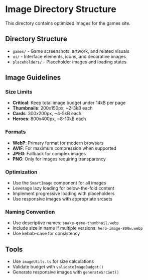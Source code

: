 # Image Directory Structure

This directory contains optimized images for the games site.

## Directory Structure

- `games/` - Game screenshots, artwork, and related visuals
- `ui/` - Interface elements, icons, and decorative images
- `placeholders/` - Placeholder images and loading states

## Image Guidelines

### Size Limits
- **Critical**: Keep total image budget under 14kB per page
- **Thumbnails**: 200x150px, ~2-3kB each
- **Cards**: 300x200px, ~4-5kB each
- **Heroes**: 800x400px, ~8-10kB each

### Formats
- **WebP**: Primary format for modern browsers
- **AVIF**: For maximum compression when supported
- **JPEG**: Fallback for complex images
- **PNG**: Only for images requiring transparency

### Optimization
- Use the `SmartImage` component for all images
- Leverage lazy loading for below-the-fold content
- Implement progressive loading with placeholders
- Use responsive images with appropriate srcsets

### Naming Convention
- Use descriptive names: `snake-game-thumbnail.webp`
- Include size in name if multiple versions: `hero-image-800w.webp`
- Use kebab-case for consistency

## Tools
- Use `imageUtils.ts` for size calculations
- Validate budget with `validateImageBudget()`
- Generate responsive images with `generateSrcSet()`
